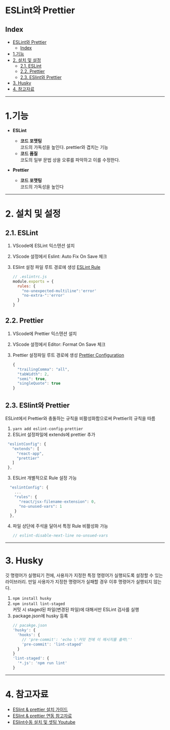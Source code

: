# ESLint와 Prettier

## Index

- [ESLint와 Prettier](#eslint와-prettier)
  - [Index](#index)
- [1.기능](#1기능)
- [2. 설치 및 설정](#2-설치-및-설정)
  - [2.1. ESLint](#21-eslint)
  - [2.2. Prettier](#22-prettier)
  - [2.3. ESlint와 Prettier](#23-eslint와-prettier)
- [3. Husky](#3-husky)
- [4. 참고자료](#4-참고자료)

---

# 1.기능

- **ESLint**

  - **코드 포맷팅**  
    코드의 가독성을 높인다. prettier와 겹치는 기능
  - **코드 품질**  
    코도의 일부 문법 상을 오류를 파악하고 이를 수정한다.

- **Prettier**
  - **코드 포맷팅**  
    코드의 가독성을 높인다

---

# 2. 설치 및 설정

## 2.1. ESLint

1. VScode에 ESLint 익스텐션 설치
2. VScode 설정에서 Eslint: Auto Fix On Save 체크
3. ESlint 설정 파일 루트 경로에 생성 [ESLint Rule](https://eslint.org/docs/latest/rules/)

   ```js
   // .eslintrc.js
   module.exports = {
     rules: {
       "no-unexpected-multiline":'error'
       "no-extra-":'error'
     }
   }
   ```

## 2.2. Prettier

1. VScode에 Prettier 익스텐션 설치
2. VScode 설정에서 Editor: Format On Save 체크
3. Prettier 설정파일 루트 경로에 생성 [Prettier Configuration](https://prettier.io/docs/en/configuration.html)

   ```js
   {
     "trailingComma": "all",
     "tabWidth": 2,
     "semi": true,
     "singleQuote": true
   }
   ```

## 2.3. ESlint와 Prettier

ESLint에서 Prettier와 충돌하는 규칙을 비활성화함으로써 Prettier의 규칙을 따름

1. `yarn add eslint-config-prettier`
2. ESLint 설정파일에 extends에 prettier 추가

```js
 "eslintConfig": {
   "extends": [
     "react-app",
     "prettier"
   ]
 },
```

3. ESLint 개별적으로 Rule 설정 가능

```js
  "eslintConfig": {
    ...
    "rules": {
      "react/jsx-filename-extension": 0,
      "no-unused-vars": 1
    }
  },
```

4. 파일 상단에 주석을 달아서 특정 Rule 비활성화 가능
   ```js
   // eslint-disable-next-line no-unsued-vars
   ```

---

# 3. Husky

깃 명령어가 실행되기 전에, 사용자가 지정한 특정 명령어가 실행되도록 설정할 수 있는 라이브러리. 만일 사용자가 지정한 명령어가 실패할 경우 이후 명령어가 실행되지 않는다.

1. `npm install husky`
2. `npm install lint-staged`  
   커밋 시 staged된 파일(변경된 파일)에 대해서만 ESLint 검사를 실행
3. package.json에 husky 등록
   ```js
   // pacakge.json
   'husky': {
     'hooks': {
       // 'pre-commit': 'echo \'커밋 전에 이 메시지를 출력\''
       'pre-commit': 'lint-staged'
     }
   }
   'lint-staged': {
     '*.js': 'npm run lint'
   }
   ```

---

# 4. 참고자료

- [ESlint & prettier 설치 가이드](https://react.vlpt.us/basic/27-useful-tools.html)
- [ESlint & prettier 연동 참고자료](https://velog.io/@yrnana/prettier%EC%99%80-eslint%EB%A5%BC-%EA%B5%AC%EB%B6%84%ED%95%B4%EC%84%9C-%EC%82%AC%EC%9A%A9%ED%95%98%EC%9E%90)
- [ESlint수동 설치 및 셋팅 Youtube](https://www.youtube.com/watch?v=Y3kjHM7d3Zo)
